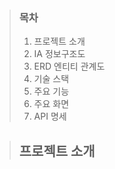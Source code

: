 > ### 목차
> 1. 프로젝트 소개
> 2. IA 정보구조도
> 3. ERD 엔티티 관계도
> 4. 기술 스택
> 5. 주요 기능
> 6. 주요 화면
> 7. API 명세

> ## 프로젝트 소개
